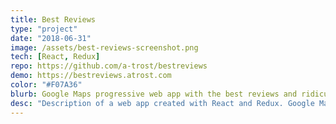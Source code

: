 ```yaml
---
title: Best Reviews
type: "project"
date: "2018-06-31"
image: /assets/best-reviews-screenshot.png
tech: [React, Redux]
repo: https://github.com/a-trost/bestreviews
demo: https://bestreviews.atrost.com
color: "#F07A36"
blurb: Google Maps progressive web app with the best reviews and ridiculous rhymes.
desc: "Description of a web app created with React and Redux. Google Maps progressive web app with the best reviews and ridiculous rhymes."
---
```


